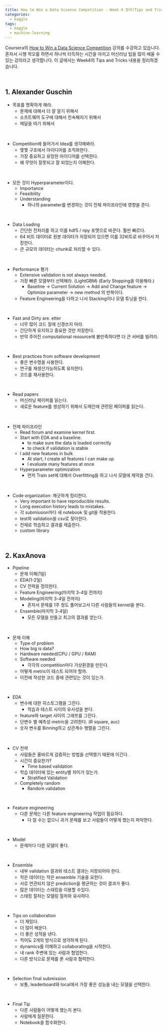 ```yaml
---
title: How to Win a Data Science Competition - Week 4 정리(Tips and Tricks)
categories:
  - kaggle
tags:
  - kaggle
  - machine-learning
---
```


Coursera의 [How to Win a Data Science Competition](https://www.coursera.org/learn/competitive-data-science/home/welcome) 강의를 수강하고 있습니다. 혼자서 시행 착오를 하면서 하나씩 터득하는 시간을 아끼고 머신러닝 팁을 많이 배울 수 있는 강의라고 생각합니다. 이 글에서는 Week4의 Tips and Tricks 내용을 정리하겠습니다.

<br/>

## 1. Alexander Guschin

- 목표를 명확하게 해라.
  - 문제에 대해서 더 잘 알기 위해서
  - 소프트웨어 도구에 대해서 친숙해지기 위해서
  - 메달을 따기 위해서

<br/>

- Competition에 들어가서 Idea를 생각해봐라.
  - 몇몇 구조에서 아이디어를 조직화한다.
  - 가장 중요하고 유망한 아이디어를 선택한다.
  - 왜 무엇이 잘못되고 잘 되었는지 이해한다.

<br/>

- 모든 것이 Hyperparameter이다.
  - Importance
  - Feasibility
  - Understanding
    - 하나의 parameter를 변경하는 것이 전체 파이프라인에 영향을 준다.

<br/>

- Data Loading
  - 간단한 전처리를 하고 이를 hdf5 / npy 포맷으로 바꾼다. 훨씬 빠르다.
  - 64 비트 데이터로 원본 데이터가 저장되어 있으면 이를 32비트로 바꾸어서 저장한다.
  - 큰 규모의 데이터는 chunk로 처리할 수 있다.

<br/>

- Performance 평가
  - Extensive validation is not always needed.
  - 가장 빠른 모델부터 선택해라. (LightGBM) (Early Stopping을 이용해라.)
    - Baseline -> Current Solution -> Add and Change feature -> Optimize parameter -> new method 의 반복이다.
  - Feature Engineering을 다하고 나서 Stacking이나 모델 튜닝을 한다.

<br/>

- Fast and Dirty are. etter
  - 너무 많이 코드 질에 신경쓰지 마라.
  - 간단하게 유지하고 중요한 것만 저장한다.
  - 만약 주어진 computational resource에 불만족하다면 더 큰 서버를 빌려라.

<br/>

- Best practices from software development
  - 좋은 변수명을 사용한다.
  - 연구를 재생산가능하도록 유지한다.
  - 코드를 재사용한다.

<br/>

- Read papers
  - 머신러닝 페이퍼를 읽는다.
  - 새로운 feature를 생성하기 위해서 도메인에 관련된 페이퍼를 읽는다.

<br/>

- 전체 파이프라인
  - Read forum and examine kernel first.
  - Start with EDA and a baseline.
    - to make sure the data is loaded correctly
    - to check if validation is stable
  - I add new features in bulk
    - At start, I create all features I can make up
    - I evaluate many features at once
  - Hyperparameter optimization
    - 먼저 Train set에 대해서 Overfitting을 하고 나서 모델에 제약을 건다.

<br/>

- Code organization: 깨긋하게 정리한다.
  - Very important to have reproducible results.
  - Long execution history leads to mistakes.
  - 각 submission마다 새 notebook 및 git을 적용한다.
  - test와 validation을 csv로 젖아한다.
  - 전체로 학습하고 결과를 제출한다.
  - custom library

<br/>

## 2. KaxAnova

- Pipeline
  - 문제 이해(1일)
  - EDA(1-2일)
  - CV 전략을 정의한다.
  - Feature Engineering(마지막 3-4일 전까지)
  - Modeling(마지막 3-4일 전까지)
    - 혼자서 문제를 1주 정도 풀어보고서 다른 사람들의 kernel을 본다.
  - Ensemble(마지막 3-4일)
    - 모든 모델을 만들고 최고의 결과를 얻는다.

<br/>

- 문제 이해
  - Type of problem
  - How big is data?
  - Hardware needed(CPU / GPU / RAM)
  - Software needed
    - 각각의 competition마다 가상환경을 만든다.
  - 어떻게 metric이 테스트 되어야 할까.
  - 이전에 작성한 코드 중에 관련있는 것이 있는가.

<br/>

- EDA
  - 변수에 대한 히스토그램을 그린다.
    - 학습과 테스트 사이의 유사성을 본다.
  - feature와 target 사이의 그래프를 그린다.
  - 단변수 별 예측성 metric을 고려한다. (R square, auc)
  - 숫자 변수를 Binning하고 상관계수 행렬을 그린다.

<br/>

- CV 전략
  - 사람들은 올바르게 검증하는 방법을 선택했기 때문에 이긴다.
  - 시간이 중요한가?
    - Time based validation
  - 학습 데이터에 있는 entity별 차이가 있는가.
    - Stratified Validation
  - Completely random
    - Random validation

<br/>

- Feature engineering
  - 다른 문제는 다른 feature engineering 작업이 필요하다.
    - 다 알 수는 없으니 과거 문제를 보고 사람들이 어떻게 했는지 파악한다.

<br/>

- Model
  - 문제마다 다른 모델이 좋다.

<br/>

- Ensemble
  - 내부 validation 결과와 테스트 결과는 저장되어야 한다.
  - 작은 데이터는 작은 ensemble 기술을 요한다.
  - 서로 연관되지 않은 prediction을 평균하는 것이 결과가 좋다.
  - 많은 데이터는 스태킹을 이용할 수있다.
  - 스태킹 절차는 모델링 절차와 유사하다.

<br/>

- Tips on collaboration
  - 더 재밌다.
  - 더 많이 배운다.
  - 더 좋은 성적을 낸다.
  - 적어도 2개의 방식으로 생각하게 된다.
  - dynamics를 이해하고 collaborating을 시작한다.
  - 내 rank 주변에 있는 사람과 협업한다.
  - 다른 방식으로 문제를 푼 사람과 협력한다.

<br/>

- Selection final submission
  - 보통, leaderboard와 local에서 가장 좋은 성능을 내는 모델을 선택한다.

<br/>

- Final Tip
  - 다른 사람들이 어떻게 했는지 본다.
  - 사람에게 질문한다.
  - Notebook을 함수화한다.



